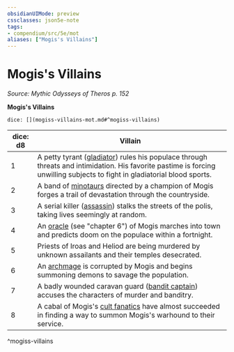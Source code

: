 ```yaml
---
obsidianUIMode: preview
cssclasses: json5e-note
tags:
- compendium/src/5e/mot
aliases: ["Mogis's Villains"]
---
```

# Mogis's Villains
*Source: Mythic Odysseys of Theros p. 152* 

**Mogis's Villains**

`dice: [](mogiss-villains-mot.md#^mogiss-villains)`

| dice: d8 | Villain |
|----------|---------|
| 1 | A petty tyrant ([gladiator](2-Mechanics/CLI/bestiary/humanoid/gladiator.md)) rules his populace through threats and intimidation. His favorite pastime is forcing unwilling subjects to fight in gladiatorial blood sports. |
| 2 | A band of [minotaurs](2-Mechanics/CLI/bestiary/monstrosity/minotaur.md) directed by a champion of Mogis forges a trail of devastation through the countryside. |
| 3 | A serial killer ([assassin](2-Mechanics/CLI/bestiary/humanoid/assassin.md)) stalks the streets of the polis, taking lives seemingly at random. |
| 4 | An [oracle](2-Mechanics/CLI/bestiary/humanoid/oracle-mot.md) (see "chapter 6") of Mogis marches into town and predicts doom on the populace within a fortnight. |
| 5 | Priests of Iroas and Heliod are being murdered by unknown assailants and their temples desecrated. |
| 6 | An [archmage](2-Mechanics/CLI/bestiary/humanoid/archmage.md) is corrupted by Mogis and begins summoning demons to savage the population. |
| 7 | A badly wounded caravan guard ([bandit captain](2-Mechanics/CLI/bestiary/humanoid/bandit-captain.md)) accuses the characters of murder and banditry. |
| 8 | A cabal of Mogis's [cult fanatics](2-Mechanics/CLI/bestiary/humanoid/cult-fanatic.md) have almost succeeded in finding a way to summon Mogis's warhound to their service. |
^mogiss-villains